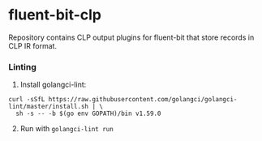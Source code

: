 # fluent-bit-clp

Repository contains CLP output plugins for fluent-bit that store records in CLP IR format.

### Linting

1. Install golangci-lint:

```shell
curl -sSfL https://raw.githubusercontent.com/golangci/golangci-lint/master/install.sh | \
  sh -s -- -b $(go env GOPATH)/bin v1.59.0
```

2. Run with `golangci-lint run`
